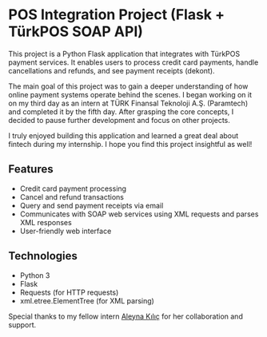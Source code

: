 # POS Integration Project (Flask + TürkPOS SOAP API)

This project is a Python Flask application that integrates with TürkPOS payment services. It enables users to process credit card payments, handle cancellations and refunds, and see payment receipts (dekont).

The main goal of this project was to gain a deeper understanding of how online payment systems operate behind the scenes. I began working on it on my third day as an intern at TÜRK Finansal Teknoloji A.Ş. (Paramtech) and completed it by the fifth day. After grasping the core concepts, I decided to pause further development and focus on other projects.

I truly enjoyed building this application and learned a great deal about fintech during my internship. I hope you find this project insightful as well!

## Features
- Credit card payment processing
- Cancel and refund transactions
- Query and send payment receipts via email
- Communicates with SOAP web services using XML requests and parses XML responses
- User-friendly web interface

## Technologies
- Python 3
- Flask
- Requests (for HTTP requests)
- xml.etree.ElementTree (for XML parsing)

Special thanks to my fellow intern [Aleyna Kılıç](https://github.com/Aleynaa67) for her collaboration and support.
